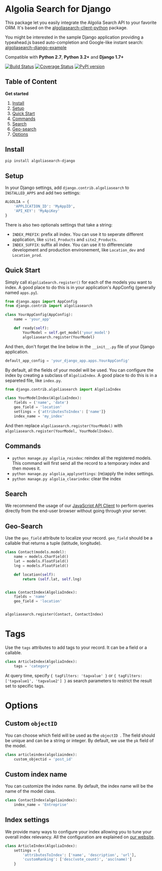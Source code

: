 Algolia Search for Django
==================

This package let you easily integrate the Algolia Search API to your favorite ORM. It's based on the [algoliasearch-client-python](https://github.com/algolia/algoliasearch-client-python) package.

You might be interested in the sample Django application providing a typeahead.js based auto-completion and Google-like instant search: [algoliasearch-django-example](https://github.com/algolia/algoliasearch-django-example)

Compatible with **Python 2.7**, **Python 3.2+** and **Django 1.7+**

[![Build Status](https://travis-ci.org/algolia/algoliasearch-django.svg?branch=master)](https://travis-ci.org/algolia/algoliasearch-django)
[![Coverage Status](https://coveralls.io/repos/algolia/algoliasearch-django/badge.svg?branch=master)](https://coveralls.io/r/algolia/algoliasearch-django)
[![PyPI version](https://badge.fury.io/py/algoliasearch-django.svg?branch=master)](http://badge.fury.io/py/algoliasearch-django)

Table of Content
-------------
**Get started**

1. [Install](#install)
1. [Setup](#setup)
1. [Quick Start](#quick-start)
1. [Commands](#commands)
1. [Search](#search)
1. [Geo-search](#geo-search)
1. [Options](#options)


Install
-------------

```sh
pip install algoliasearch-django
```

Setup
-------------

In your Django settings, add `django.contrib.algoliasearch` to `INSTALLED_APPS` and add two settings:

```python
ALGOLIA = {
    'APPLICATION_ID': 'MyAppID',
    'API_KEY': 'MyApiKey'
}
```

There is also two optionals settings that take a string:

* `INDEX_PREFIX`: prefix all index. You can use it to seperate different application, like `site1_Products` and `site2_Products`.
* `INDEX_SUFFIX`: suffix all index. You can use it to differenciate development and production environement, like `Location_dev` and `Location_prod`.


Quick Start
-------------

Simply call `AlgoliaSearch.register()` for each of the models you want to index. A good place to do this is in your application's AppConfig (generally named `apps.py`).

```python
from django.apps import AppConfig
from django.contrib import algoliasearch

class YourAppConfig(AppConfig):
    name = 'your_app'

    def ready(self):
        YourModel = self.get_model('your_model')
        algoliasearch.register(YourModel)
```

And then, don't forget the line below in the `__init__.py` file of your Django application.

```python
default_app_config = 'your_django_app.apps.YourAppConfig'
```

By default, all the fields of your model will be used. You can configure the index by creating a subclass of `AlgoliaIndex`. A good place to do this is in a separeted file, like `index.py`.

```python
from django.contrib.algoliasearch import AlgoliaIndex

class YourModelIndex(AlgoliaIndex):
    fields = ('name', 'date')
    geo_field = 'location'
    settings = {'attributesToIndex': ['name']}
    index_name = 'my_index'
```

And then replace `algoliasearch.register(YourModel)` with `algoliasearch.register(YourModel, YourModelIndex)`.

## Commands

* `python manage.py algolia_reindex`: reindex all the registered models. This command will first send all the record to a temporary index and then moves it.
* `python manage.py algolia_applysettings`: (re)apply the index settings.
* `python manage.py algolia_clearindex`: clear the index

## Search

We recommend the usage of our [JavaScript API Client](https://github.com/algolia/algoliasearch-client-js) to perform queries directly from the end-user browser without going through your server.

## Geo-Search

Use the `geo_field` attribute to localize your record. `geo_field` should be a callable that returns a tuple (latitude, longitude).

```python
class Contact(models.model):
    name = models.CharField()
    lat = models.FloatField()
    lng = models.FloatField()

    def location(self):
        return (self.lat, self.lng)


class ContactIndex(AlgoliaIndex):
    fields = 'name'
    geo_field = 'location'


algoliasearch.register(Contact, ContactIndex)
```

# Tags

Use the `tags` attributes to add tags to your record. It can be a field or a callable.

```python
class ArticleIndex(AlgoliaIndex):
    tags = 'category'
```

At query time, specify `{ tagFilters: 'tagvalue' }` or `{ tagFilters: ['tagvalue1', 'tagvalue2'] }` as search parameters to restrict the result set to specific tags.

# Options

## Custom `objectID`

You can choose which field will be used as the `objectID `. The field should be unique and can be a string or integer. By default, we use the `pk` field of the model.

```python
class articleindex(algoliaindex):
    custom_objectid = 'post_id'
```

## Custom index name

You can customize the index name. By default, the index name will be the name of the model class.

```python
class ContactIndex(algoliaindex):
    index_name = 'Entreprise'
```

## Index settings

We provide many ways to configure your index allowing you to tune your overall index relevancy. All the configuration are explained on [our website](https://www.algolia.com/doc/python#Settings).

```python
class ArticleIndex(AlgoliaIndex):
    settings = {
        'attributesToIndex': ['name', 'description', 'url'],
        'customRanking': ['desc(vote_count)', 'asc(name)']
    }
```
